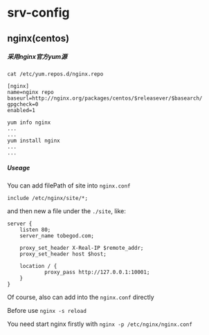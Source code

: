 # srv-config

## nginx(centos)

##### 采用nginx官方yum源

```
cat /etc/yum.repos.d/nginx.repo

[nginx]
name=nginx repo
baseurl=http://nginx.org/packages/centos/$releasever/$basearch/
gpgcheck=0
enabled=1
```

```
yum info nginx
...
...
yum install nginx
...
...
```

##### Useage

You can add filePath of site into `nginx.conf`

```
include /etc/nginx/site/*;
```

and then new a file under the `./site`, like: 

```
server {
    listen 80;
    server_name tobegod.com;

    proxy_set_header X-Real-IP $remote_addr;
    proxy_set_header host $host;

    location / {
            proxy_pass http://127.0.0.1:10001;
    }
}
```

Of course, also can add into the `nginx.conf` directly

Before use `nginx -s reload` 

You need start nginx firstly with `nginx -p /etc/nginx/nginx.conf`
